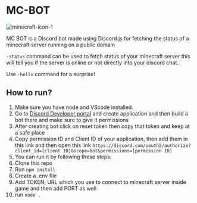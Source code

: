 # MC-BOT
![minecraft-icon-1](https://user-images.githubusercontent.com/89299065/209523257-c6163efb-b64c-4c2a-97b7-1975ad54220b.png)

MC BOT is a Discord bot made using Discord.js for fetching the status of a minecraft server running on a public domain

`-status` command can be used to fetch status of your minecraft server this will tell you if the server is online or not directly into your discord chat.

Use `-hello` command for a  surprise!

## How to run?
1. Make sure you have node and VScode installed.
2. Go to [Discord Developer portal](https://discord.com/developers/applications) and create application and then build a bot there and make sure to give it permissions 
3. After creating bot click on reset token then copy that token and keep at a safe place
4. Copy permission ID and Client ID of your application, then add them in this link and then open this link `https://discord.com/oauth2/authorize?client_id=[client ID]&scope=bot&permissions=[permission ID]`
5. You can run it by following these steps:
  1. Clone this repo
  2. Run `npm install`
  3. Create a .env file
  4. Add TOKEN, URL which you use to connect to minecraft server inside game and then add PORT as well
  5. run `node .`
